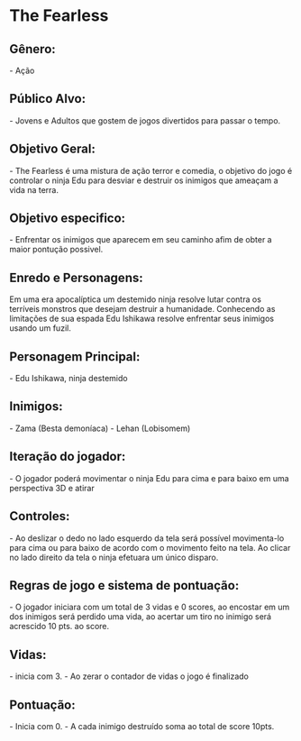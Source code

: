 <h1>The Fearless</h1>

<h2>Gênero:</h2>  
   - Ação


<h2>Público Alvo:</h2>
   - Jovens e Adultos que gostem de jogos divertidos para passar o tempo.


<h2>Objetivo Geral:</h2>
     - The Fearless é uma mistura de ação terror e comedia, o objetivo do jogo é controlar o ninja Edu para desviar e destruir os inimigos que ameaçam a vida na terra.

<h2>Objetivo especifico:</h2>
  - Enfrentar os inimigos que aparecem em seu caminho afim de obter a maior pontução possivel.
	
<h2>Enredo e Personagens:</h2>

Em uma era apocalíptica um destemido ninja resolve lutar contra os terríveis monstros que desejam destruir a humanidade. 		Conhecendo as limitações de sua espada Edu Ishikawa resolve enfrentar seus inimigos usando um fuzil.
 
 <h2>Personagem Principal: </h2>
  - Edu Ishikawa, ninja destemido 

<h2>Inimigos:</h2> 
 - Zama (Besta demoníaca)
 - Lehan (Lobisomem) 

<h2>Iteração do jogador:</h2>
 - O jogador poderá movimentar o ninja Edu para cima e para baixo em uma perspectiva 3D e atirar 
			
<h2>Controles:</h2>
 - Ao deslizar o dedo no lado esquerdo da tela será possível movimenta-lo para cima ou para baixo de acordo com o movimento feito na tela. Ao clicar no lado direito da tela o ninja efetuara um único disparo.
 
<h2>Regras de jogo e sistema de pontuação:</h2>
 - O jogador iniciara com um total de 3 vidas e 0 scores, ao encostar em um dos inimigos será perdido uma vida, ao acertar um tiro no inimigo será acrescido 10 pts. ao score.

<h2>Vidas:</h2> 
 - inicia com 3. 
 - Ao zerar o contador de vidas o jogo é finalizado

<h2>Pontuação: </h2>
- Inicia com 0.
- A cada inimigo destruído soma ao total de score 10pts.
